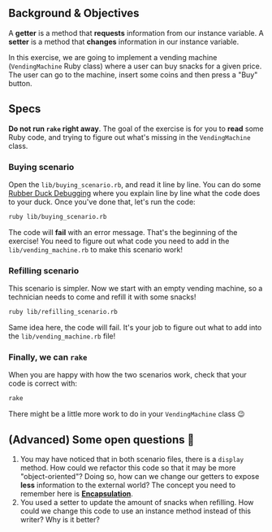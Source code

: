 ## Background & Objectives

A **getter** is a method that **requests** information from our instance variable. A **setter** is a method that **changes** information in our instance variable.

In this exercise, we are going to implement a vending machine (`VendingMachine` Ruby class) where a user can buy snacks for a given price. The user can go to the machine, insert some coins and then press a "Buy" button.

## Specs

**Do not run `rake` right away**. The goal of the exercise is for you to **read** some Ruby code, and trying to figure out what's missing in the `VendingMachine` class.

### Buying scenario

Open the `lib/buying_scenario.rb`, and read it line by line. You can do some [Rubber Duck Debugging](https://rubberduckdebugging.com/) where you explain line by line what the code does to your duck. Once you've done that, let's run the code:

```bash
ruby lib/buying_scenario.rb
```

The code will **fail** with an error message. That's the beginning of the exercise! You need to figure out what code you need to add in the `lib/vending_machine.rb` to make this scenario work!

### Refilling scenario

This scenario is simpler. Now we start with an empty vending machine, so a technician needs to come and refill it with some snacks!

```bash
ruby lib/refilling_scenario.rb
```

Same idea here, the code will fail. It's your job to figure out what to add into the `lib/vending_machine.rb` file!

### Finally, we can `rake`

When you are happy with how the two scenarios work, check that your code is correct with:

```bash
rake
```

There might be a little more work to do in your `VendingMachine` class 😉

## (Advanced) Some open questions 🤔

1. You may have noticed that in both scenario files, there is a `display` method. How could we refactor this code so that it may be more "object-oriented"? Doing so, how can we change our getters to expose **less** information to the external world? The concept you need to remember here is [**Encapsulation**](https://en.wikipedia.org/wiki/Encapsulation_(computer_programming)).
2. You used a setter to update the amount of snacks when refilling. How could we change this code to use an instance method instead of this writer? Why is it better?
